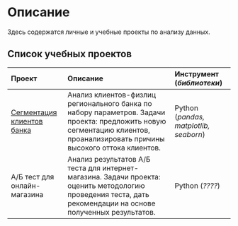 # Описание 
Здесь содержатся личные и учебные проекты по анализу данных.

## Список учебных проектов
|Проект|Описание|Инструмент (*библиотеки*)|
|:---|:---|:---|
| [Cегментация клиентов банка](сегментация_клиентов_банка) | Анализ клиентов-физлиц регионального банка по набору параметров. Задачи проекта: предложить новую сегментацию клиентов, проанализировать причины высокого оттока клиентов.| Python (*pandas, matplotlib, seaborn*) |
| А/Б тест для онлайн-магазина|Анализ результатов А/Б теста для интернет-магазина. Задачи проекта: оценить методологию проведения теста, дать рекомендации на основе полученных результатов.| Python (*????*) |


